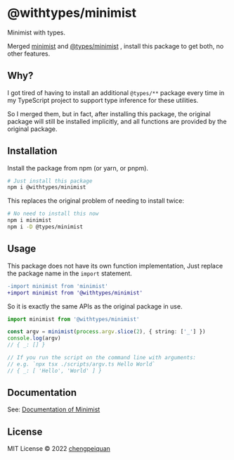 # @withtypes/minimist

Minimist with types.

Merged [minimist](https://www.npmjs.com/package/minimist) and [@types/minimist](https://www.npmjs.com/package/@types/minimist) , install this package to get both, no other features.

## Why?

I got tired of having to install an additional `@types/**` package every time in my TypeScript project to support type inference for these utilities.

So I merged them, but in fact, after installing this package, the original package will still be installed implicitly, and all functions are provided by the original package.

## Installation

Install the package from npm (or yarn, or pnpm).

```bash
# Just install this package
npm i @withtypes/minimist
```

This replaces the original problem of needing to install twice:

```bash
# No need to install this now
npm i minimist
npm i -D @types/minimist
```

## Usage

This package does not have its own function implementation, Just replace the package name in the `import` statement.

```diff
-import minimist from 'minimist'
+import minimist from '@withtypes/minimist'
```

So it is exactly the same APIs as the original package in use.

```ts
import minimist from '@withtypes/minimist'

const argv = minimist(process.argv.slice(2), { string: ['_'] })
console.log(argv)
// { _: [] }

// If you run the script on the command line with arguments:
// e.g. `npx tsx ./scripts/argv.ts Hello World`
// { _: [ 'Hello', 'World' ] }
```

## Documentation

See: [Documentation of Minimist](https://github.com/minimistjs/minimist#readme)

## License

MIT License © 2022 [chengpeiquan](https://github.com/chengpeiquan)
